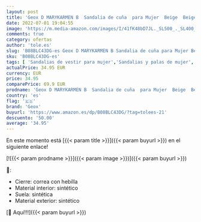 ```yaml
---
layout: post
title: 'Geox D MARYKARMEN B  Sandalia de cuña  para Mujer  Beige  Beige   39 EU'
date: 2022-07-01 19:04:55
image: 'https://m.media-amazon.com/images/I/41fK48bD7JL._SL500_._SL400_.jpg'
comments: true
category: ofertas
author: 'tole.es'
slug: 'B08BLC43DG-es Geox D MARYKARMEN B Sandalia de cuña para Mujer Beige...'
sku: 'B08BLC43DG-es'
tags: [ 'Sandalias de vestir para mujer','Sandalias y palas de mujer','Zapatos','Zapatos para mujer','Zapatos y complementos','geox','sandalia','🇪🇸', ]
actualPrice: 34.95 EUR
currency: EUR
price: 34.95
comparePrice: 69.9 EUR
prodname: 'Geox D MARYKARMEN B  Sandalia de cuña  para Mujer  Beige  Beige   39 EU'
country: 'es'
flag: '🇪🇸'
brand: 'Geox'
buyurl: 'https://www.amazon.es/dp/B08BLC43DG/?tag=tolees-21'
descuento: '50.00'
average: '34.95'
---
```


En este momento está [{{< param title >}}]({{< param buyurl >}}) en el siguiente enlace!

[![{{< param prodname >}}]({{< param image >}})]({{< param buyurl >}})

🔎:

- Cierre: correa con hebilla
- Material interior: sintético
- Suela: sintética
- Material exterior: sintético

[🛒 Aquí!!!]({{< param buyurl >}})
